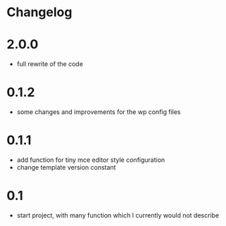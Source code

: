 # Changelog

# 2.0.0
* full rewrite of the code

# 0.1.2
* some changes and improvements for the wp config files

# 0.1.1
* add function for tiny mce editor style configuration
* change template version constant

# 0.1
* start project, with many function which I currently would not describe
